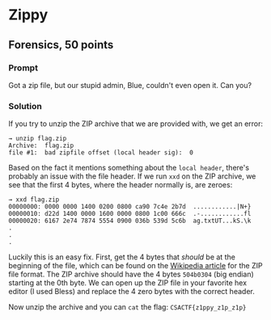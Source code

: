 # Zippy
## Forensics, 50 points

### Prompt

Got a zip file, but our stupid admin, Blue, couldn't even open it. Can you?

### Solution

If you try to unzip the ZIP archive that we are provided with, we get an error:

```
→ unzip flag.zip
Archive:  flag.zip
file #1:  bad zipfile offset (local header sig):  0
```

Based on the fact it mentions something about the `local header`, there's probably an issue with the file header. If we run `xxd` on the ZIP archive, we see that the first 4 bytes, where the header normally is, are zeroes:

```
→ xxd flag.zip
00000000: 0000 0000 1400 0200 0800 ca90 7c4e 2b7d  ............|N+}
00000010: d22d 1400 0000 1600 0000 0800 1c00 666c  .-............fl
00000020: 6167 2e74 7874 5554 0900 036b 539d 5c6b  ag.txtUT...kS.\k
.
.
.
```

Luckily this is an easy fix. First, get the 4 bytes that *should* be at the beginning of the file, which can be found on the [Wikipedia article](https://en.wikipedia.org/wiki/Zip_(file_format)#File_headers) for the ZIP file format. The ZIP archive should have the 4 bytes `504b0304` (big endian) starting at the 0th byte. We can open up the ZIP file in your favorite hex editor (I used Bless) and replace the 4 zero bytes with the correct header.

Now unzip the archive and you can `cat` the flag: `CSACTF{z1ppy_z1p_z1p}`
